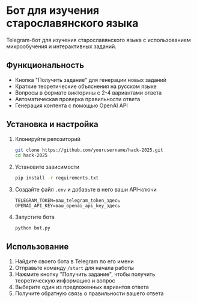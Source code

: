 # Бот для изучения старославянского языка

Telegram-бот для изучения старославянского языка с использованием микрообучения и интерактивных заданий.

## Функциональность

- Кнопка "Получить задание" для генерации новых заданий
- Краткие теоретические объяснения на русском языке
- Вопросы в формате викторины с 2-4 вариантами ответа
- Автоматическая проверка правильности ответа
- Генерация контента с помощью OpenAI API

## Установка и настройка

1. Клонируйте репозиторий
   ```bash
   git clone https://github.com/yourusername/hack-2025.git
   cd hack-2025
   ```

2. Установите зависимости
   ```bash
   pip install -r requirements.txt
   ```

3. Создайте файл `.env` и добавьте в него ваши API-ключи
   ```
   TELEGRAM_TOKEN=ваш_telegram_token_здесь
   OPENAI_API_KEY=ваш_openai_api_key_здесь
   ```

4. Запустите бота
   ```bash
   python bot.py
   ```

## Использование

1. Найдите своего бота в Telegram по его имени
2. Отправьте команду `/start` для начала работы
3. Нажмите кнопку "Получить задание", чтобы получить теоретическую информацию и вопрос
4. Выберите один из предложенных вариантов ответа
5. Получите обратную связь о правильности вашего ответа